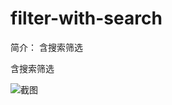# filter-with-search

简介： 含搜索筛选

含搜索筛选

![截图](https://img.alicdn.com/tfs/TB1vqnmihTI8KJjSspiXXbM4FXa-1906-136.png)





